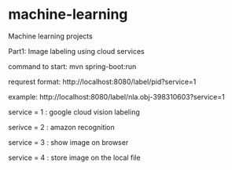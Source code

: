 # machine-learning
Machine learning projects

Part1: Image labeling using cloud services

command to start: mvn spring-boot:run 

requrest format: http://localhost:8080/label/pid?service=1

example: http://localhost:8080/label/nla.obj-398310603?service=1

service = 1 : google cloud vision labeling

serivce = 2 : amazon recognition

service = 3 : show image on browser

service = 4 : store image on the local file


 
